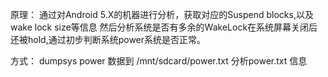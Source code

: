原理： 通过对Android 5.X的机器进行分析，获取对应的Suspend blocks,以及wake lock size等信息
然后分析系统是否有多余的WakeLock在系统屏幕关闭后还被hold,通过初步判断系统power系统是否正常。

方式：
    dumpsys power 数据到 /mnt/sdcard/power.txt
    分析power.txt 信息

